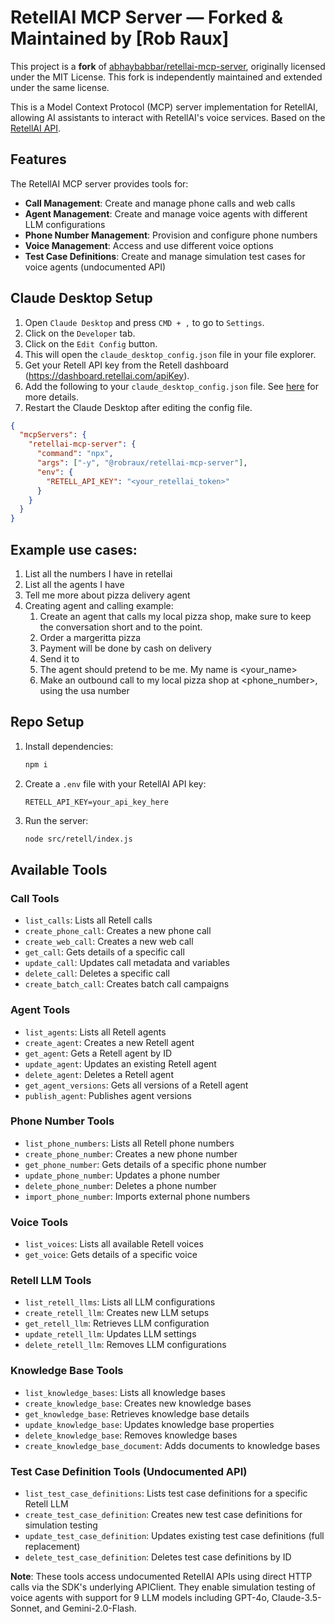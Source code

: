 # RetellAI MCP Server — Forked & Maintained by [Rob Raux]

This project is a **fork** of [abhaybabbar/retellai-mcp-server](https://github.com/abhaybabbar/retellai-mcp-server), originally licensed under the MIT License. This fork is independently maintained and extended under the same license.

This is a Model Context Protocol (MCP) server implementation for RetellAI, allowing AI assistants to interact with RetellAI's voice services. Based on the [RetellAI API](https://docs.retellai.com/api-references/).

## Features

The RetellAI MCP server provides tools for:

- **Call Management**: Create and manage phone calls and web calls
- **Agent Management**: Create and manage voice agents with different LLM configurations
- **Phone Number Management**: Provision and configure phone numbers
- **Voice Management**: Access and use different voice options
- **Test Case Definitions**: Create and manage simulation test cases for voice agents (undocumented API)

## Claude Desktop Setup

1. Open `Claude Desktop` and press `CMD + ,` to go to `Settings`.
2. Click on the `Developer` tab.
3. Click on the `Edit Config` button.
4. This will open the `claude_desktop_config.json` file in your file explorer.
5. Get your Retell API key from the Retell dashboard (<https://dashboard.retellai.com/apiKey>).
6. Add the following to your `claude_desktop_config.json` file. See [here](https://modelcontextprotocol.io/quickstart/user) for more details.
7. Restart the Claude Desktop after editing the config file.

```json
{
  "mcpServers": {
    "retellai-mcp-server": {
      "command": "npx",
      "args": ["-y", "@robraux/retellai-mcp-server"],
      "env": {
        "RETELL_API_KEY": "<your_retellai_token>"
      }
    }
  }
}
```

## Example use cases:

1. List all the numbers I have in retellai
2. List all the agents I have
3. Tell me more about pizza delivery agent
4. Creating agent and calling example:
   1. Create an agent that calls my local pizza shop, make sure to keep the conversation short and to the point.
   2. Order a margeritta pizza
   3. Payment will be done by cash on delivery
   4. Send it to <address>
   5. The agent should pretend to be me. My name is <your_name>
   6. Make an outbound call to my local pizza shop at <phone_number>, using the usa number

## Repo Setup

1. Install dependencies:

   ```bash
   npm i
   ```

2. Create a `.env` file with your RetellAI API key:

   ```
   RETELL_API_KEY=your_api_key_here
   ```

3. Run the server:
   ```bash
   node src/retell/index.js
   ```

## Available Tools

### Call Tools

- `list_calls`: Lists all Retell calls
- `create_phone_call`: Creates a new phone call
- `create_web_call`: Creates a new web call
- `get_call`: Gets details of a specific call
- `update_call`: Updates call metadata and variables
- `delete_call`: Deletes a specific call
- `create_batch_call`: Creates batch call campaigns

### Agent Tools

- `list_agents`: Lists all Retell agents
- `create_agent`: Creates a new Retell agent
- `get_agent`: Gets a Retell agent by ID
- `update_agent`: Updates an existing Retell agent
- `delete_agent`: Deletes a Retell agent
- `get_agent_versions`: Gets all versions of a Retell agent
- `publish_agent`: Publishes agent versions

### Phone Number Tools

- `list_phone_numbers`: Lists all Retell phone numbers
- `create_phone_number`: Creates a new phone number
- `get_phone_number`: Gets details of a specific phone number
- `update_phone_number`: Updates a phone number
- `delete_phone_number`: Deletes a phone number
- `import_phone_number`: Imports external phone numbers

### Voice Tools

- `list_voices`: Lists all available Retell voices
- `get_voice`: Gets details of a specific voice

### Retell LLM Tools

- `list_retell_llms`: Lists all LLM configurations
- `create_retell_llm`: Creates new LLM setups
- `get_retell_llm`: Retrieves LLM configuration
- `update_retell_llm`: Updates LLM settings
- `delete_retell_llm`: Removes LLM configurations

### Knowledge Base Tools

- `list_knowledge_bases`: Lists all knowledge bases
- `create_knowledge_base`: Creates new knowledge bases
- `get_knowledge_base`: Retrieves knowledge base details
- `update_knowledge_base`: Updates knowledge base properties
- `delete_knowledge_base`: Removes knowledge bases
- `create_knowledge_base_document`: Adds documents to knowledge bases

### Test Case Definition Tools (Undocumented API)

- `list_test_case_definitions`: Lists test case definitions for a specific Retell LLM
- `create_test_case_definition`: Creates new test case definitions for simulation testing
- `update_test_case_definition`: Updates existing test case definitions (full replacement)
- `delete_test_case_definition`: Deletes test case definitions by ID

**Note**: These tools access undocumented RetellAI APIs using direct HTTP calls via the SDK's underlying APIClient. They enable simulation testing of voice agents with support for 9 LLM models including GPT-4o, Claude-3.5-Sonnet, and Gemini-2.0-Flash.

